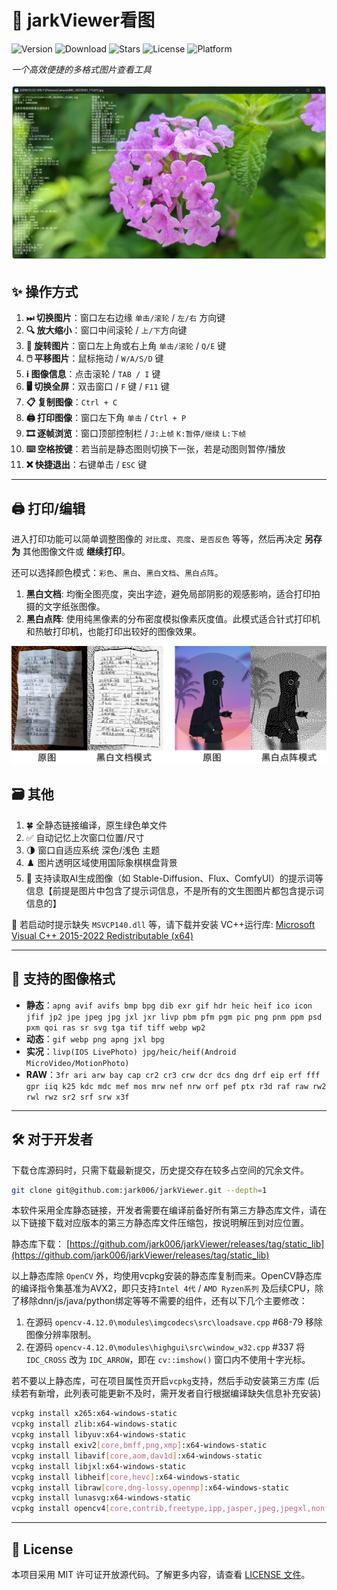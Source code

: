 # 🌟 jarkViewer看图

![Version](https://img.shields.io/github/v/release/jark006/jarkViewer) ![Download](https://img.shields.io/github/downloads/jark006/jarkviewer/total) ![Stars](https://img.shields.io/github/stars/jark006/jarkViewer) ![License](https://img.shields.io/github/license/jark006/jarkViewer) ![Platform](https://img.shields.io/badge/OS-Windows%2010/11%2064%20bit-00adef.svg)

*一个高效便捷的多格式图片查看工具*

![Preview](preview.png)

## ✨ 操作方式

1. **⏭ 切换图片**：窗口左右边缘 `单击/滚轮` / `左/右` 方向键
1. **🔍 放大缩小**：窗口中间滚轮 / `上/下`方向键
1. **🔄 旋转图片**：窗口左上角或右上角 `单击/滚轮` / `Q/E` 键
1. **🖱️ 平移图片**：鼠标拖动 / `W/A/S/D` 键
1. **ℹ️ 图像信息**：点击滚轮 / `TAB / I` 键
1. **🖥️ 切换全屏**：双击窗口 / `F` 键 / `F11` 键
1. **📋 复制图像**：`Ctrl + C`
1. **🖨 打印图像**：窗口左下角 `单击` / `Ctrl + P`
1. **🎞️ 逐帧浏览**：窗口顶部控制栏 / `J:上帧` `K:暂停/继续` `L:下帧`
1. **⌨️ 空格按键**：若当前是静态图则切换下一张，若是动图则暂停/播放
1. **❌ 快捷退出**：右键单击 / `ESC` 键

---

## 🖨 打印/编辑

进入打印功能可以简单调整图像的 `对比度`、`亮度`、`是否反色` 等等，然后再决定 **另存为** 其他图像文件或 **继续打印**。

还可以选择颜色模式：`彩色`、`黑白`、`黑白文档`、`黑白点阵`。

1. **黑白文档**: 均衡全图亮度，突出字迹，避免局部阴影的观感影响，适合打印拍摄的文字纸张图像。
1. **黑白点阵**: 使用纯黑像素的分布密度模拟像素灰度值。此模式适合针式打印机和热敏打印机，也能打印出较好的图像效果。

![printerPreview](printerPreview.png)

## 🗃️ 其他

1. 🍀 全静态链接编译，原生绿色单文件
1. ✅ 自动记忆上次窗口位置/尺寸
1. 🌗 窗口自适应系统 深色/浅色 主题
1. ♟️ 图片透明区域使用国际象棋棋盘背景
1. 📖 支持读取AI生成图像（如 Stable-Diffusion、Flux、ComfyUI）的提示词等信息【前提是图片中包含了提示词信息，不是所有的文生图图片都包含提示词信息的】

🔧 若启动时提示缺失 `MSVCP140.dll` 等，请下载并安装 VC++运行库: [Microsoft Visual C++ 2015-2022 Redistributable (x64)](https://aka.ms/vs/17/release/vc_redist.x64.exe)

---

## 📂 支持的图像格式

- **静态**：`apng avif avifs bmp bpg dib exr gif hdr heic heif ico icon jfif jp2 jpe jpeg jpg jxl jxr livp pbm pfm pgm pic png pnm ppm psd pxm qoi ras sr svg tga tif tiff webp wp2`
- **动态**：`gif webp png apng jxl bpg`
- **实况**：`livp(IOS LivePhoto) jpg/heic/heif(Android MicroVideo/MotionPhoto)`
- **RAW**：`3fr ari arw bay cap cr2 cr3 crw dcr dcs dng drf eip erf fff gpr iiq k25 kdc mdc mef mos mrw nef nrw orf pef ptx r3d raf raw rw2 rwl rwz sr2 srf srw x3f`

---

## 🛠️ 对于开发者

下载仓库源码时，只需下载最新提交，历史提交存在较多占空间的冗余文件。
```sh
git clone git@github.com:jark006/jarkViewer.git --depth=1
```

本软件采用全库静态链接，开发者需要在编译前备好所有第三方静态库文件，请在以下链接下载对应版本的第三方静态库文件压缩包，按说明解压到对应位置。

静态库下载： [https://github.com/jark006/jarkViewer/releases/tag/static_lib](https://github.com/jark006/jarkViewer/releases/tag/static_lib)

以上静态库除 `OpenCV` 外，均使用vcpkg安装的静态库复制而来。OpenCV静态库的编译指令集基准为AVX2，即只支持`Intel 4代` / `AMD Ryzen系列` 及后续CPU，除了移除dnn/js/java/python绑定等等不需要的组件，还有以下几个主要修改：
1. 在源码 `opencv-4.12.0\modules\imgcodecs\src\loadsave.cpp` #68-79 移除图像分辨率限制。
1. 在源码 `opencv-4.12.0\modules\highgui\src\window_w32.cpp` #337 将 `IDC_CROSS` 改为 `IDC_ARROW`，即在 `cv::imshow()` 窗口内不使用十字光标。


若不要以上静态库，可在项目属性页开启`vcpkg`支持，然后手动安装第三方库 (后续若有新增，此列表可能更新不及时，需开发者自行根据编译缺失信息补充安装)

```sh
vcpkg install x265:x64-windows-static
vcpkg install zlib:x64-windows-static
vcpkg install libyuv:x64-windows-static
vcpkg install exiv2[core,bmff,png,xmp]:x64-windows-static
vcpkg install libavif[core,aom,dav1d]:x64-windows-static
vcpkg install libjxl:x64-windows-static
vcpkg install libheif[core,hevc]:x64-windows-static
vcpkg install libraw[core,dng-lossy,openmp]:x64-windows-static
vcpkg install lunasvg:x64-windows-static
vcpkg install opencv4[core,contrib,freetype,ipp,jasper,jpeg,jpegxl,nonfree,openexr,opengl,openjpeg,png,tiff,webp,world]:x64-windows-static
```

---

## 📜 License

本项目采用 MIT 许可证开放源代码。了解更多内容，请查看 [LICENSE 文件](https://github.com/jark006/jarkViewer/blob/main/LICENSE)。
